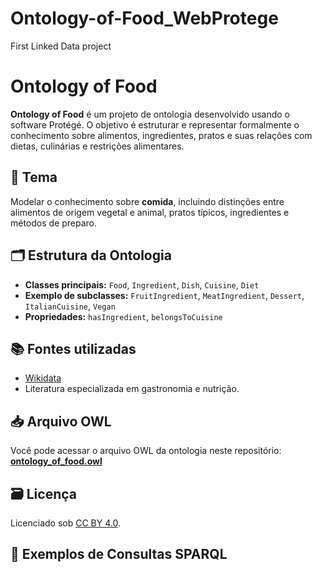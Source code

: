 # Ontology-of-Food_WebProtege
First Linked Data project

# Ontology of Food

**Ontology of Food** é um projeto de ontologia desenvolvido usando o software Protégé. O objetivo é estruturar e representar formalmente o conhecimento sobre alimentos, ingredientes, pratos e suas relações com dietas, culinárias e restrições alimentares.

## 📌 Tema
Modelar o conhecimento sobre **comida**, incluindo distinções entre alimentos de origem vegetal e animal, pratos típicos, ingredientes e métodos de preparo.

## 🗂️ Estrutura da Ontologia
- **Classes principais:** `Food`, `Ingredient`, `Dish`, `Cuisine`, `Diet`
- **Exemplo de subclasses:** `FruitIngredient`, `MeatIngredient`, `Dessert`, `ItalianCuisine`, `Vegan`
- **Propriedades:** `hasIngredient`, `belongsToCuisine`

## 📚 Fontes utilizadas
- [Wikidata](https://www.wikidata.org/)
- Literatura especializada em gastronomia e nutrição.

## 📥 Arquivo OWL
Você pode acessar o arquivo OWL da ontologia neste repositório:  
**[ontology_of_food.owl](urn_webprotege_ontology_466b1c17-fe0b-49a7-a484-e2edd6c31a94.owx)**

## 🗃️ Licença
Licenciado sob [CC BY 4.0](https://creativecommons.org/licenses/by/4.0/).

## 🔎 Exemplos de Consultas SPARQL
